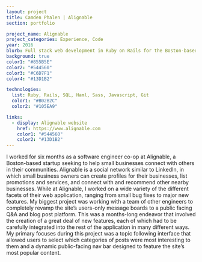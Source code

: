```yaml
---
layout: project
title: Camden Phalen | Alignable
section: portfolio

project_name: Alignable
project_categories: Experience, Code
year: 2016
blurb: Full stack web development in Ruby on Rails for the Boston-based “social network for small businesses”.
background: true
color1: "#855B5E"
color2: "#544560"
color3: "#C6D7F1"
color4: "#13D1B2"

technologies:
  list: Ruby, Rails, SQL, Haml, Sass, Javascript, Git
  color1: "#B02B2C"
  color2: "#105EA9"

links:
  - display: Alignable website
    href: https://www.alignable.com
    color1: "#544560"
    color2: "#13D1B2"
--- 
```

I worked for six months as a software engineer co-op at Alignable, a Boston-based startup seeking to help small businesses connect with others in their communities. Alignable is a social network similar to LinkedIn, in which small business owners can create profiles for their businesses, list promotions and services,  and connect with and recommend other nearby businesses.
While at Alignable, I worked on a wide variety of the different facets of their web application, ranging from small bug fixes to major new features. My biggest project was working with a team of other engineers to completely revamp the site’s users-only message boards to a public facing Q&A and blog post platform. This was a months-long endeavor that involved the creation of a great deal of new features, each of which had to be carefully integrated into the rest of the application in many different ways. My primary focuses during this project was a topic following interface that allowed users to select which categories of posts were most interesting to them and a dynamic public-facing nav bar designed to feature the site’s most popular content. 